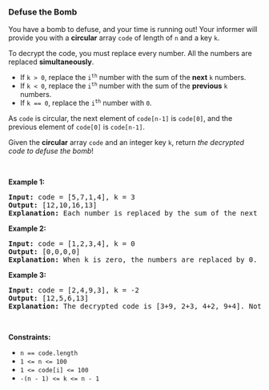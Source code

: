 
<h3>Defuse the Bomb</h3>
<div><p>You have a bomb to defuse, and your time is running out! Your informer will provide you with a <strong>circular</strong> array <code>code</code> of length of <code>n</code> and a key <code>k</code>.</p>
<p>To decrypt the code, you must replace every number. All the numbers are replaced <strong>simultaneously</strong>.</p>
<ul>
<li>If <code>k &gt; 0</code>, replace the <code>i<sup>th</sup></code> number with the sum of the <strong>next</strong> <code>k</code> numbers.</li>
<li>If <code>k &lt; 0</code>, replace the <code>i<sup>th</sup></code> number with the sum of the <strong>previous</strong> <code>k</code> numbers.</li>
<li>If <code>k == 0</code>, replace the <code>i<sup>th</sup></code> number with <code>0</code>.</li>
</ul>
<p>As <code>code</code> is circular, the next element of <code>code[n-1]</code> is <code>code[0]</code>, and the previous element of <code>code[0]</code> is <code>code[n-1]</code>.</p>
<p>Given the <strong>circular</strong> array <code>code</code> and an integer key <code>k</code>, return <em>the decrypted code to defuse the bomb</em>!</p>
<p> </p>
<p><strong>Example 1:</strong></p>
<pre><strong>Input:</strong> code = [5,7,1,4], k = 3
<strong>Output:</strong> [12,10,16,13]
<strong>Explanation:</strong> Each number is replaced by the sum of the next 3 numbers. The decrypted code is [7+1+4, 1+4+5, 4+5+7, 5+7+1]. Notice that the numbers wrap around.
</pre>
<p><strong>Example 2:</strong></p>
<pre><strong>Input:</strong> code = [1,2,3,4], k = 0
<strong>Output:</strong> [0,0,0,0]
<strong>Explanation:</strong> When k is zero, the numbers are replaced by 0. 
</pre>
<p><strong>Example 3:</strong></p>
<pre><strong>Input:</strong> code = [2,4,9,3], k = -2
<strong>Output:</strong> [12,5,6,13]
<strong>Explanation:</strong> The decrypted code is [3+9, 2+3, 4+2, 9+4]. Notice that the numbers wrap around again. If k is negative, the sum is of the <strong>previous</strong> numbers.
</pre>
<p> </p>
<p><strong>Constraints:</strong></p>
<ul>
<li><code>n == code.length</code></li>
<li><code>1 &lt;= n &lt;= 100</code></li>
<li><code>1 &lt;= code[i] &lt;= 100</code></li>
<li><code>-(n - 1) &lt;= k &lt;= n - 1</code></li>
</ul>
</div>
